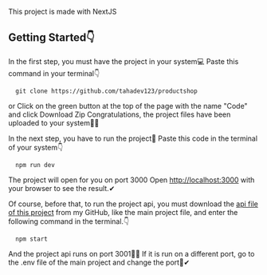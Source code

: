 This project is made with NextJS

## Getting Started👇
In the first step, you must have the project in your system💻
Paste this command in your terminal👇

```
  git clone https://github.com/tahadev123/productshop
```
or
Click on the green button at the top of the page with the name "Code" and click Download Zip
Congratulations, the project files have been uploaded to your system🎉🎊

In the next step, you have to run the project📌
Paste this code in the terminal of your system👇
```
  npm run dev
```
The project will open for you on port 3000
Open [http://localhost:3000](http://localhost:3000) with your browser to see the result.✔

Of course, before that, to run the project api, you must download the [api file of this project](https://github.com/tahadev123/api-productshop) from my GitHub, like the main project file, and enter the following command in the terminal.👇
```
  npm start
```

And the project api runs on port 3001🎉🎊
If it is run on a different port, go to the .env file of the main project and change the port📌✔

